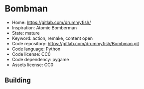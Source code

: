# Bombman

- Home: https://gitlab.com/drummyfish/
- Inspiration: Atomic Bomberman
- State: mature
- Keyword: action, remake, content open
- Code repository: https://gitlab.com/drummyfish/Bombman.git
- Code language: Python
- Code license: CC0
- Code dependency: pygame
- Assets license: CC0

## Building
